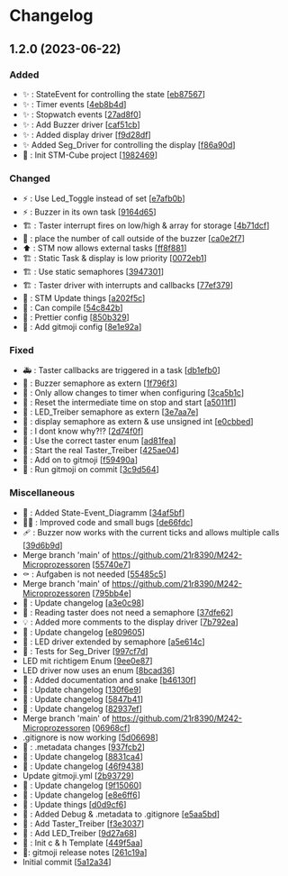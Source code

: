 # Changelog

<a name="1.2.0"></a>
## 1.2.0 (2023-06-22)

### Added

- ✨ : StateEvent for controlling the state [[eb87567](https://github.com/21r8390/M242-Microprozessoren/commit/eb8756746f2e8301d531d11b5b7be840953d5841)]
- ✨ : Timer events [[4eb8b4d](https://github.com/21r8390/M242-Microprozessoren/commit/4eb8b4d45031b206dfd61ef5a657e12f70eabf1f)]
- ✨ : Stopwatch events [[27ad8f0](https://github.com/21r8390/M242-Microprozessoren/commit/27ad8f01e6e5bb8ad2579d2b25f8fda3cd41405b)]
- ✨ : Add Buzzer driver [[caf51cb](https://github.com/21r8390/M242-Microprozessoren/commit/caf51cba15e996d9773d3739ec151c224d847fd0)]
- ✨ : Added display driver [[f9d28df](https://github.com/21r8390/M242-Microprozessoren/commit/f9d28df6d44ab788d7bd73f2b160ec5b3426d9a2)]
- ✨ Added Seg_Driver for controlling the display [[f86a90d](https://github.com/21r8390/M242-Microprozessoren/commit/f86a90da5e8a7ccf7455e889d6f9d419861ebb97)]
- 🎉 : Init STM-Cube project [[1982469](https://github.com/21r8390/M242-Microprozessoren/commit/1982469af320903df07d7097f7ac7e0ce0ffede6)]

### Changed

- ⚡ : Use Led_Toggle instead of set [[e7afb0b](https://github.com/21r8390/M242-Microprozessoren/commit/e7afb0ba8315d17715dea1c8508e189b314db52f)]
- ⚡ : Buzzer in its own task [[9164d65](https://github.com/21r8390/M242-Microprozessoren/commit/9164d652354567934f1af99eba9058955e09abd5)]
- 🏗️ : Taster interrupt fires on low/high &amp; array for storage [[4b71dcf](https://github.com/21r8390/M242-Microprozessoren/commit/4b71dcf17a5e1fba930b4f51eb051c8f673fae3b)]
- 🎨 : place the number of call outside of the buzzer [[ca0e2f7](https://github.com/21r8390/M242-Microprozessoren/commit/ca0e2f797fcbff51bcf69a7e4f3f8529addfe50d)]
- ⬆️ : STM now allows external tasks [[ff8f881](https://github.com/21r8390/M242-Microprozessoren/commit/ff8f881c9a03bd83b24464d1ecba08fd9dcf71f8)]
- 🏗️ : Static Task &amp; display is low priority [[0072eb1](https://github.com/21r8390/M242-Microprozessoren/commit/0072eb11d3ef54cb40a8505f3644f800a802cb1e)]
- 🏗️ : Use static semaphores [[3947301](https://github.com/21r8390/M242-Microprozessoren/commit/394730182689dfa608db164b26471d2b84408efd)]
- 🏗️ : Taster driver with interrupts and callbacks [[77ef379](https://github.com/21r8390/M242-Microprozessoren/commit/77ef37959e215761981e13d9faac63f28e91b7ec)]
- 🔧 : STM Update things [[a202f5c](https://github.com/21r8390/M242-Microprozessoren/commit/a202f5c7e20411bea32952bf268139ed35376250)]
- 🚨 : Can compile [[54c842b](https://github.com/21r8390/M242-Microprozessoren/commit/54c842ba4eb246948e1b8bc7989527868a0db329)]
- 🔧 : Prettier config [[850b329](https://github.com/21r8390/M242-Microprozessoren/commit/850b329bf64b34309e6aea9eacdadb9f762d0ff6)]
- 🔧 : Add gitmoji config [[8e1e92a](https://github.com/21r8390/M242-Microprozessoren/commit/8e1e92a38e7587372bd7c4ef8cd1438e9674a474)]

### Fixed

- 🚑 : Taster callbacks are triggered in a task [[db1efb0](https://github.com/21r8390/M242-Microprozessoren/commit/db1efb043d44ba4f67d55933863979e192e92355)]
- 🐛 : Buzzer semaphore as extern [[1f796f3](https://github.com/21r8390/M242-Microprozessoren/commit/1f796f3962ef9ba9665ab18ba3a9b3f4b443afee)]
- 🐛 : Only allow changes to timer when configuring [[3ca5b1c](https://github.com/21r8390/M242-Microprozessoren/commit/3ca5b1cf5d60111e29556475614f7295cf0da9b5)]
- 🐛 : Reset the intermediate time on stop and start [[a5011f1](https://github.com/21r8390/M242-Microprozessoren/commit/a5011f165b1e909f32b3f22f61d4c637f757143e)]
- 🐛 : LED_Treiber semaphore as extern [[3e7aa7e](https://github.com/21r8390/M242-Microprozessoren/commit/3e7aa7e918bb7ca5ae3be71c4063f5bd6b70e227)]
- 🐛 : display semaphore as extern &amp; use unsigned int [[e0cbbed](https://github.com/21r8390/M242-Microprozessoren/commit/e0cbbede02aadda79aa94f1c8c7407218002f9c7)]
- 🐛 : I dont know why?!? [[2d74f0f](https://github.com/21r8390/M242-Microprozessoren/commit/2d74f0f5cd5efc7c79b49121b586ffcdafe02104)]
- 🐛 : Use the correct taster enum [[ad81fea](https://github.com/21r8390/M242-Microprozessoren/commit/ad81fea8dace0b76b69a91d09445e0b8960c9086)]
- 🐛 : Start the real Taster_Treiber [[425ae04](https://github.com/21r8390/M242-Microprozessoren/commit/425ae046b690d527adbbb04a9f1f76848db5bfc0)]
- 💚 : Add on to gitmoji [[f59490a](https://github.com/21r8390/M242-Microprozessoren/commit/f59490a97addd1c218e578bb95f0ce6e55f1a63a)]
- 💚 : Run gitmoji on commit [[3c9d564](https://github.com/21r8390/M242-Microprozessoren/commit/3c9d5641ff73c9b17c803e83fb7a6b21ebfaa633)]

### Miscellaneous

- 📝 : Added State-Event_Diagramm [[34af5bf](https://github.com/21r8390/M242-Microprozessoren/commit/34af5bfce4cc5ab98ebd509ee25e89ff4c24fa31)]
- 🧑‍💻 : Improved code and small bugs [[de66fdc](https://github.com/21r8390/M242-Microprozessoren/commit/de66fdce7744044265f1d37e0650129da4762177)]
- 🩹 : Buzzer now works with the current ticks and allows multiple calls [[39d6b9d](https://github.com/21r8390/M242-Microprozessoren/commit/39d6b9d022b444aa94ca55b4baa511a2f0841f1a)]
-  Merge branch &#x27;main&#x27; of https://github.com/21r8390/M242-Microprozessoren [[55740e7](https://github.com/21r8390/M242-Microprozessoren/commit/55740e7662b083b7506e2709255ed95787878a54)]
- ⚰️ : Aufgaben is not needed [[55485c5](https://github.com/21r8390/M242-Microprozessoren/commit/55485c56a127c1d4a3c0f7ac4af1e5f2edd2ac7e)]
-  Merge branch &#x27;main&#x27; of https://github.com/21r8390/M242-Microprozessoren [[795bb4e](https://github.com/21r8390/M242-Microprozessoren/commit/795bb4ec40382ecbd61a99c991d9b1784fe0e5ca)]
- 📝 : Update changelog [[a3e0c98](https://github.com/21r8390/M242-Microprozessoren/commit/a3e0c98911d6c99ae5e4790bfc18d850f3914970)]
- 🍻 : Reading taster does not need a semaphore [[37dfe62](https://github.com/21r8390/M242-Microprozessoren/commit/37dfe620ecc956c1d9c5e332fcd4f183d8bbd3e5)]
- 💡 : Added more comments to the display driver [[7b792ea](https://github.com/21r8390/M242-Microprozessoren/commit/7b792ea8181a7640c9f8564d920cf292e3d4abb4)]
- 📝 : Update changelog [[e809605](https://github.com/21r8390/M242-Microprozessoren/commit/e8096051d913c425b48090e7316e89abf9aac962)]
- 🧵 : LED driver extended by semaphore [[a5e614c](https://github.com/21r8390/M242-Microprozessoren/commit/a5e614ccce7603f7250cdcaec396cd93f4cdde74)]
- 🍻 : Tests for Seg_Driver [[997cf7d](https://github.com/21r8390/M242-Microprozessoren/commit/997cf7d31c078f2d5efba3344c9e3043cbb9079e)]
-  LED mit richtigem Enum [[9ee0e87](https://github.com/21r8390/M242-Microprozessoren/commit/9ee0e872fe7db5917821cd65bf5b5b70563cc17a)]
-  LED driver now uses an enum [[8bcad36](https://github.com/21r8390/M242-Microprozessoren/commit/8bcad366ed72aa73e8bf8cd8b37c42f410aac1bf)]
- 📝 : Added documentation and snake [[b46130f](https://github.com/21r8390/M242-Microprozessoren/commit/b46130faac3af4eaa6aa14501557fb6263c09ef0)]
- 📝 : Update changelog [[130f6e9](https://github.com/21r8390/M242-Microprozessoren/commit/130f6e9c0dd55944afa5a7ba7d0e1d1a7f0990c2)]
- 📝 : Update changelog [[5847b41](https://github.com/21r8390/M242-Microprozessoren/commit/5847b41e8c21254be38fb0cbb8ee54532234d082)]
- 📝 : Update changelog [[82937ef](https://github.com/21r8390/M242-Microprozessoren/commit/82937efc46407e4c0ea99c65671dea053b153ed0)]
-  Merge branch &#x27;main&#x27; of https://github.com/21r8390/M242-Microprozessoren [[06968cf](https://github.com/21r8390/M242-Microprozessoren/commit/06968cf8a78de5171aecb88019951221b90c1973)]
-  .gitignore is now working [[5d06698](https://github.com/21r8390/M242-Microprozessoren/commit/5d066985fda964d87bba988bac777f8c104a7fe0)]
- 💩 : .metadata changes [[937fcb2](https://github.com/21r8390/M242-Microprozessoren/commit/937fcb2c9e0467378f23954e23a6f65d0484c0be)]
- 📝 : Update changelog [[8831ca4](https://github.com/21r8390/M242-Microprozessoren/commit/8831ca4e2b3c3b47f92cc3875a64f12c61edfb60)]
- 📝 : Update changelog [[46f9438](https://github.com/21r8390/M242-Microprozessoren/commit/46f9438478c30e1aea8b592dea05025f865ab73c)]
-  Update gitmoji.yml [[2b93729](https://github.com/21r8390/M242-Microprozessoren/commit/2b937296015086052dabc422ea7a01226a56ea9a)]
- 📝 : Update changelog [[9f15060](https://github.com/21r8390/M242-Microprozessoren/commit/9f15060c49b2161ce51fbafbafbafbfd5b6d3829)]
- 📝 : Update changelog [[e8e6ff6](https://github.com/21r8390/M242-Microprozessoren/commit/e8e6ff66974b6ab621edc31ea607dd95961f7776)]
- 🧱 : Update things [[d0d9cf6](https://github.com/21r8390/M242-Microprozessoren/commit/d0d9cf6f107d4b795cd5c41fa8249b0b81b2e82a)]
- 🙈 : Added Debug &amp; .metadata to .gitignore [[e5aa5bd](https://github.com/21r8390/M242-Microprozessoren/commit/e5aa5bd96917d4abb8ffb419a4fb5b9b28b94487)]
- 👔 : Add Taster_Treiber [[f3e3037](https://github.com/21r8390/M242-Microprozessoren/commit/f3e30379221c3d2658f268e1ff8a5dbe4cb7cb55)]
- 👔 : Add LED_Treiber [[9d27a68](https://github.com/21r8390/M242-Microprozessoren/commit/9d27a682277581f9bbfbfaa229bd390dff759f6d)]
- 🌱 : Init c &amp; h Template [[449f5aa](https://github.com/21r8390/M242-Microprozessoren/commit/449f5aa267b042ce16d5298a90d49343c6027e73)]
-  👷: gitmoji release notes [[261c19a](https://github.com/21r8390/M242-Microprozessoren/commit/261c19a6305afd729f688af8cd7d0782d59bee41)]
-  Initial commit [[5a12a34](https://github.com/21r8390/M242-Microprozessoren/commit/5a12a34d7b0085f090f5ecc1fd2bf1d7cd6b98e1)]



